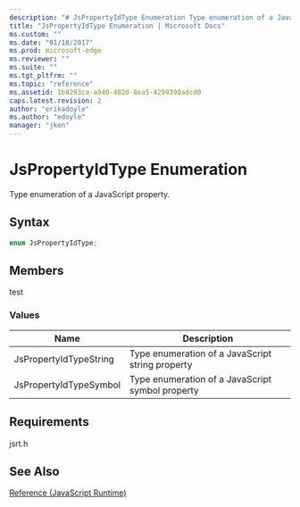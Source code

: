 ```yaml
---
description: "# JsPropertyIdType Enumeration Type enumeration of a JavaScript property."
title: "JsPropertyIdType Enumeration | Microsoft Docs"
ms.custom: ""
ms.date: "01/18/2017"
ms.prod: microsoft-edge
ms.reviewer: ""
ms.suite: ""
ms.tgt_pltfrm: ""
ms.topic: "reference"
ms.assetid: 1b8293ca-a040-402d-8ea5-4299390adcd0
caps.latest.revision: 2
author: "erikadoyle"
ms.author: "edoyle"
manager: "jken"
---
```

# JsPropertyIdType Enumeration
Type enumeration of a JavaScript property.  
  
## Syntax  
  
```cpp  
enum JsPropertyIdType;  
```  
  
## Members  
  test
### Values  
  
|Name|Description|  
|----------|-----------------|  
|JsPropertyIdTypeString|Type enumeration of a JavaScript string property|  
|JsPropertyIdTypeSymbol|Type enumeration of a JavaScript symbol property|  
  
## Requirements  
 jsrt.h  
  
## See Also  
 [Reference (JavaScript Runtime)](../chakra-hosting/reference-javascript-runtime.md)
